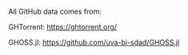 All GitHub data comes from:

GHTorrent: https://ghtorrent.org/

GHOSS.jl: https://github.com/uva-bi-sdad/GHOSS.jl
